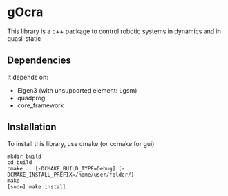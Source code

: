 # gOcra

This library is a c++ package to control robotic systems in dynamics and in quasi-static

## Dependencies

It depends on:
- Eigen3 (with unsupported element: Lgsm)
- quadprog
- core_framework


## Installation

To install this library, use cmake (or ccmake for gui)

```
mkdir build
cd build
cmake .. [-DCMAKE_BUILD_TYPE=Debug] [-DCMAKE_INSTALL_PREFIX=/home/user/folder/]
make
[sudo] make install
```
